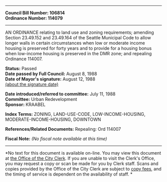 * * * * *  
  
**Council Bill Number: [](#h0)[](#h2)106814**   
**Ordinance Number: 114079**  
  
* * * * *  
  
AN ORDINANCE relating to land use and zoning requirements; amending Section 23.49.152 and 23.49.164 of the Seattle Municipal Code to allow longer walls in certain circumstances when low or moderate income housing is preserved for forty years and to provide for a housing bonus when low-income housing is preserved in the DMR zone; and repealing Ordinance 114007.  
  
**Status:** Passed   
**Date passed by Full Council:** August 8, 1988   
**Date of Mayor's signature:** August 12, 1988   
[(about the signature date)](/~public/approvaldate.htm)   
  
  
**Date introduced/referred to committee:** July 11, 1988   
**Committee:** Urban Redevelopment   
**Sponsor:** KRAABEL   
  
**Index Terms:** ZONING, LAND-USE-CODE, LOW-INCOME-HOUSING, MODERATE-INCOME-HOUSING, DOWNTOWN  
  
**References/Related Documents:** Repealing: Ord 114007  
  
**Fiscal Note:** *(No fiscal note available at this time)*  
  
* * * * *  
  
*No text for this document is available on-line. You may view this document at [the Office of the City Clerk](http://www.seattle.gov/leg/clerk/contactUs.htm). If you are unable to visit the Clerk's Office, you may request a copy or scan be made for you by Clerk staff. Scans and copies provided by the Office of the City Clerk are subject to [copy fees](http://clerk.seattle.gov/~public/clerkfees.htm), and the timing of service is dependent on the availability of staff. *  
  
  
